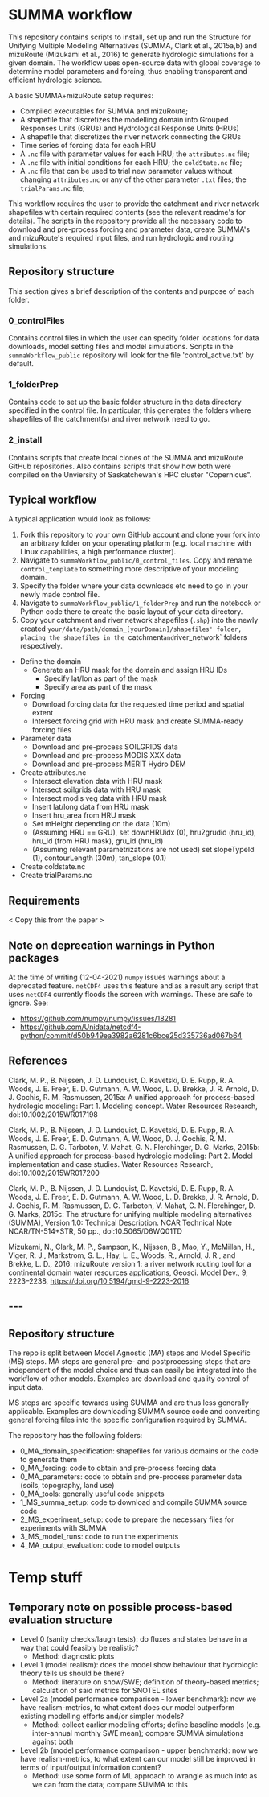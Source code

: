 # SUMMA workflow
This repository contains scripts to install, set up and run the Structure for Unifying Multiple Modeling Alternatives (SUMMA, Clark et al., 2015a,b) and mizuRoute (Mizukami et al., 2016) to generate hydrologic simulations for a given domain. The workflow uses open-source data with global coverage to determine model parameters and forcing, thus enabling transparent and efficient hydrologic science.

A basic SUMMA+mizuRoute setup requires:
- Compiled executables for SUMMA and mizuRoute;
- A shapefile that discretizes the modelling domain into Grouped Responses Units (GRUs) and Hydrological Response Units (HRUs)
- A shapefile that discretizes the river network connecting the GRUs
- Time series of forcing data for each HRU
- A `.nc` file with parameter values for each HRU; the `attributes.nc` file;
- A `.nc` file with initial conditions for each HRU; the `coldState.nc` file;
- A `.nc` file that can be used to trial new parameter values without changing `attributes.nc` or any of the other parameter `.txt` files; the `trialParams.nc` file;

This workflow requires the user to provide the catchment and river network shapefiles with certain required contents (see the relevant readme's for details). The scripts in the repository provide all the necessary code to download and pre-process forcing and parameter data, create SUMMA's and mizuRoute's required input files, and run hydrologic and routing simulations. 


## Repository structure
This section gives a brief description of the contents and purpose of each folder.

### 0_controlFiles
Contains control files in which the user can specify folder locations for data downloads, model setting files and model simulations. Scripts in the `summaWorkflow_public` repository will look for the file 'control_active.txt' by default.

### 1_folderPrep
Contains code to set up the basic folder structure in the data directory specified in the control file. In particular, this generates the folders where shapefiles of the catchment(s) and river network need to go.

### 2_install
Contains scripts that create local clones of the SUMMA and mizuRoute GitHub repositories. Also contains scripts that show how both were compiled on the Unviersity of Saskatchewan's HPC cluster "Copernicus".





## Typical workflow
A typical application would look as follows:

1. Fork this repository to your own GitHub account and clone your fork into an arbitrary folder on your operating platform (e.g. local machine with Linux capabilities, a high performance cluster). 
2. Navigate to `summaWorkflow_public/0_control_files`. Copy and rename `control_template` to something more descriptive of your modeling domain.
3. Specify the folder where your data downloads etc need to go in your newly made control file.
4. Navigate to `summaWorkflow_public/1_folderPrep` and run the notebook or Python code there to create the basic layout of your data directory.
5. Copy your catchment and river network shapefiles (`.shp`) into the newly created `your/data/path/domain_[yourDomain]/shapefiles' folder, placing the shapefiles in the `catchment` and `river_network` folders respectively.




- Define the domain
	- Generate an HRU mask for the domain and assign HRU IDs
		- Specify lat/lon as part of the mask
		- Specify area as part of the mask
- Forcing
	- Download forcing data for the requested time period and spatial extent
	- Intersect forcing grid with HRU mask and create SUMMA-ready forcing files 
- Parameter data
	- Download and pre-process SOILGRIDS data
	- Download and pre-process MODIS XXX data
	- Download and pre-process MERIT Hydro DEM
- Create attributes.nc
	- Intersect elevation data with HRU mask
	- Intersect soilgrids data with HRU mask
	- Intersect modis veg data with HRU mask
	- Insert lat/long data from HRU mask
	- Insert hru_area from HRU mask
	- Set mHeight depending on the data (10m)
	- (Assuming HRU == GRU), set downHRUidx (0), hru2grudid (hru_id), hru_id (from HRU mask), gru_id (hru_id) 
	- (Assuming relevant parametrizations are not used) set slopeTypeId (1), contourLength (30m), tan_slope (0.1)
- Create coldstate.nc
- Create trialParams.nc


## Requirements
< Copy this from the paper >


## Note on deprecation warnings in Python packages
At the time of writing (12-04-2021) `numpy` issues warnings about a deprecated feature. `netCDF4` uses this feature and as a result any script that uses `netCDF4` currently floods the screen with warnings. These are safe to ignore. See:
- https://github.com/numpy/numpy/issues/18281
- https://github.com/Unidata/netcdf4-python/commit/d50b949ea3982a6281c6bce25d335736ad067b64


## References
Clark, M. P., B. Nijssen, J. D. Lundquist, D. Kavetski, D. E. Rupp, R. A. Woods, J. E. Freer, E. D. Gutmann, A. W. Wood, L. D. Brekke, J. R. Arnold, D. J. Gochis, R. M. Rasmussen, 2015a: A unified approach for process-based hydrologic modeling: Part 1. Modeling concept. Water Resources Research, doi:10.1002/2015WR017198

Clark, M. P., B. Nijssen, J. D. Lundquist, D. Kavetski, D. E. Rupp, R. A. Woods, J. E. Freer, E. D. Gutmann, A. W. Wood, D. J. Gochis, R. M. Rasmussen, D. G. Tarboton, V. Mahat, G. N. Flerchinger, D. G. Marks, 2015b: A unified approach for process-based hydrologic modeling: Part 2. Model implementation and case studies. Water Resources Research, doi:10.1002/2015WR017200

Clark, M. P., B. Nijssen, J. D. Lundquist, D. Kavetski, D. E. Rupp, R. A. Woods, J. E. Freer, E. D. Gutmann, A. W. Wood, L. D. Brekke, J. R. Arnold, D. J. Gochis, R. M. Rasmussen, D. G. Tarboton, V. Mahat, G. N. Flerchinger, D. G. Marks, 2015c: The structure for unifying multiple modeling alternatives (SUMMA), Version 1.0: Technical Description. NCAR Technical Note NCAR/TN-514+STR, 50 pp., doi:10.5065/D6WQ01TD

Mizukami, N., Clark, M. P., Sampson, K., Nijssen, B., Mao, Y., McMillan, H., Viger, R. J., Markstrom, S. L., Hay, L. E., Woods, R., Arnold, J. R., and Brekke, L. D., 2016: mizuRoute version 1: a river network routing tool for a continental domain water resources applications, Geosci. Model Dev., 9, 2223–2238, https://doi.org/10.5194/gmd-9-2223-2016

## --- ##

## Repository structure
The repo is split between Model Agnostic (MA) steps and Model Specific (MS) steps. MA steps are general pre- and postprocessing steps that are independent of the model choice and thus can easily be integrated into the workflow of other models. Examples are download and quality control of input data.

MS steps are specific towards using SUMMA and are thus less generally applicable. Examples are downloading SUMMA source code and converting general forcing files into the specific configuration required by SUMMA.

The repository has the following folders:
- 0_MA_domain_specification: shapefiles for various domains or the code to generate them
- 0_MA_forcing: code to obtain and pre-process forcing data
- 0_MA_parameters: code to obtain and pre-process parameter data (soils, topography, land use)
- 0_MA_tools: generally useful code snippets
- 1_MS_summa_setup: code to download and compile SUMMA source code
- 2_MS_experiment_setup: code to prepare the necessary files for experiments with SUMMA
- 3_MS_model_runs: code to run the experiments
- 4_MA_output_evaluation: code to model outputs



# Temp stuff
## Temporary note on possible process-based evaluation structure
- Level 0 (sanity checks/laugh tests): do fluxes and states behave in a way that could feasibly be realistic?
  - Method: diagnostic plots
- Level 1 (model realism): does the model show behaviour that hydrologic theory tells us should be there?
  - Method: literature on snow/SWE; definition of theory-based metrics; calculation of said metrics for SNOTEL sites
- Level 2a (model performance comparison - lower benchmark): now we have realism-metrics, to what extent does our model outperform existing modelling efforts and/or simpler models?
  - Method: collect earlier modeling efforts; define baseline models (e.g. inter-annual monthly SWE mean); compare SUMMA simulations against both
- Level 2b (model performance comparison - upper benchmark): now we have realism-metrics, to what extent can our model still be improved in terms of input/output information content?
  - Method: use some form of ML approach to wrangle as much info as we can from the data; compare SUMMA to this




